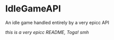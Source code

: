 # IdleGameAPI
An idle game handled entirely by a very epicc API

*this is a very epicc README, Toga! smh*
